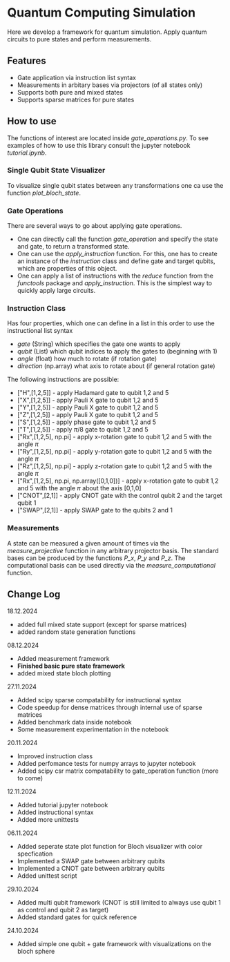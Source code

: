 # Quantum Computing Simulation

Here we develop a framework for quantum simulation. Apply quantum circuits to pure states and perform measurements.

## Features
- Gate application via instruction list syntax
- Measurements in arbitary bases via projectors (of all states only)
- Supports both pure and mixed states
- Supports sparse matrices for pure states

## How to use
The functions of interest are located inside _gate_operations.py_. To see examples of how to use this library consult the jupyter notebook _tutorial.ipynb_. 

### Single Qubit State Visualizer
To visualize single qubit states between any transformations one ca use the function _plot_bloch_state_.

### Gate Operations
There are several ways to go about applying gate operations. 
- One can directly call the function _gate_operation_ and specify the state and gate, to return a transformed state.
- One can use the _apply_instruction_ function. For this, one has to create an instance of the _instruction_ class and define gate and target qubits, which are properties of this object.
- One can apply a list of instructions with the _reduce_ function from the _functools_ package and _apply_instruction_. This is the simplest way to quickly apply large circuits. 

### Instruction Class
Has four properties, which one can define in a list in this order to use the instructional list syntax
 - _gate_ (String) which specifies the gate one wants to apply
 - _qubit_ (List) which qubit indices to apply the gates to (beginning with 1)
 - _angle_ (float) how much to rotate (if rotation gate)
 - _direction_ (np.array) what axis to rotate about (if general rotation gate)

The following instructions are possible:
- ["H",[1,2,5]] - apply Hadamard gate to qubit 1,2 and 5
- ["X",[1,2,5]] - apply Pauli X gate to qubit 1,2 and 5
- ["Y",[1,2,5]] - apply Pauli X gate to qubit 1,2 and 5
- ["Z",[1,2,5]] - apply Pauli X gate to qubit 1,2 and 5
- ["S",[1,2,5]] - apply phase gate to qubit 1,2 and 5
- ["T",[1,2,5]] - apply $\pi/8$ gate to qubit 1,2 and 5
- ["Rx",[1,2,5], np.pi] - apply x-rotation gate to qubit 1,2 and 5 with the angle $\pi$
- ["Ry",[1,2,5], np.pi] - apply y-rotation gate to qubit 1,2 and 5 with the angle $\pi$
- ["Rz",[1,2,5], np.pi] - apply z-rotation gate to qubit 1,2 and 5 with the angle $\pi$
- ["Rx",[1,2,5], np.pi, np.array([0,1,0])] - apply x-rotation gate to qubit 1,2 and 5 with the angle $\pi$ about the axis [0,1,0]
- ["CNOT",[2,1]] - apply CNOT gate with the control qubit 2 and the target qubit 1
- ["SWAP",[2,1]] - apply SWAP gate to the qubits 2 and 1

### Measurements
A state can be measured a given amount of times via the _measure_projective_ function in any arbitrary projector basis. The standard bases can be produced by the functions _P_x_, _P_y_ and _P_z_. The computational basis can be used directly via the _measure_computational_ function.

## Change Log
18.12.2024
+ added full mixed state support (except for sparse matrices)
+ added random state generation functions

08.12.2024
+ Added measurement framework
+ **Finished basic pure state framework**
+ added mixed state bloch plotting

27.11.2024
+ Added scipy sparse compatability for instructional syntax
+ Code speedup for dense matrices through internal use of sparse matrices
+ Added benchmark data inside notebook 
+ Some measurement experimentation in the notebook

20.11.2024
+ Improved instruction class
+ Added perfomance tests for numpy arrays to jupyter notebook
+ Added scipy csr matrix compatability to gate_operation function (more to come)

12.11.2024
+ Added tutorial jupyter notebook
+ Added instructional syntax
+ Added more unittests

06.11.2024
+ Added seperate state plot function for Bloch visualizer with color specfication
+ Implemented a SWAP gate between arbitrary qubits
+ Implemented a CNOT gate between arbitrary qubits
+ Added unittest script

29.10.2024
+ Added multi qubit framework (CNOT is still limited to always use qubit 1 as control and qubit 2 as target)
+ Added standard gates for quick reference

24.10.2024
+ Added simple one qubit + gate framework with visualizations on the bloch sphere
